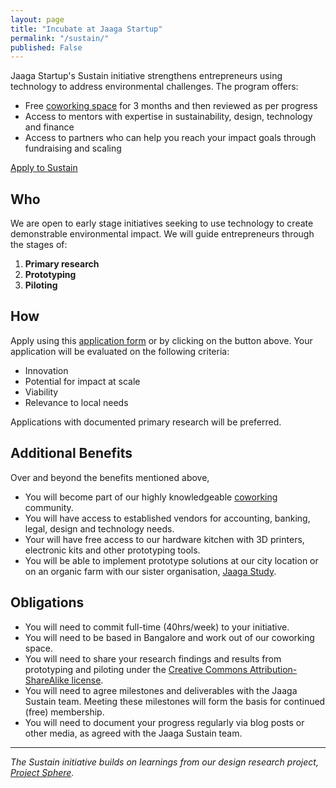 ```yaml
---
layout: page
title: "Incubate at Jaaga Startup"
permalink: "/sustain/"
published: False
---
```


Jaaga Startup's Sustain initiative strengthens entrepreneurs using technology to address environmental challenges. The program offers:

- Free [coworking space](/cowork/) for 3 months and then reviewed as per progress
- Access to mentors with expertise in sustainability, design, technology and finance
- Access to partners who can help you reach your impact goals through fundraising and scaling

<div class="small-12 text-center columns">
<a class="button large radius alert" href="https://podio.com/webforms/16136773/1083475">Apply to Sustain</a>
</div>

## Who

We are open to early stage initiatives seeking to use technology to create demonstrable environmental impact. We will guide entrepreneurs through the stages of:

1. **Primary research**
2. **Prototyping**
3. **Piloting**

## How

Apply using this [application form](http://goo.gl/forms/DX7Gjp1vMr) or by clicking on the button above. Your application will be evaluated on the following criteria:

- Innovation
- Potential for impact at scale
- Viability
- Relevance to local needs

Applications with documented primary research will be preferred.

## Additional Benefits

Over and beyond the benefits mentioned above,

- You will become part of our highly knowledgeable [coworking](/cowork/) community.
- You will have access to established vendors for accounting, banking, legal, design and technology needs.
- Your will have free access to our hardware kitchen with 3D printers, electronic kits and other prototyping tools.
- You will be able to implement prototype solutions at our city location or on an organic farm with our sister organisation, [Jaaga Study](http://jaaga.in/study/).

## Obligations

- You will need to commit full-time (40hrs/week) to your initiative.
- You will need to be based in Bangalore and work out of our coworking space.
- You will need to share your research findings and results from prototyping and piloting under the [Creative Commons Attribution-ShareAlike license](http://creativecommons.org/licenses/by-sa/4.0/).
- You will need to agree milestones and deliverables with the Jaaga Sustain team. Meeting these milestones will form the basis for continued (free) membership.
- You will need to document your progress regularly via blog posts or other media, as agreed with the Jaaga Sustain team.

---

_The Sustain initiative builds on learnings from our design research project, [Project Sphere](http://projectsphere.startup.jaaga.in)._
